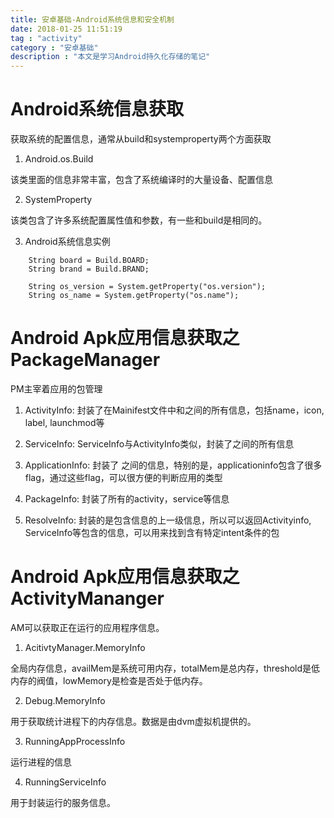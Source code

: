 ```yaml
---
title: 安卓基础-Android系统信息和安全机制
date: 2018-01-25 11:51:19
tag : "activity"
category : "安卓基础"
description : "本文是学习Android持久化存储的笔记"
---
```


# Android系统信息获取

获取系统的配置信息，通常从build和systemproperty两个方面获取

1. Android.os.Build

该类里面的信息非常丰富，包含了系统编译时的大量设备、配置信息

2. SystemProperty

该类包含了许多系统配置属性值和参数，有一些和build是相同的。

3. Android系统信息实例

```
	String board = Build.BOARD;
	String brand = Build.BRAND;

	String os_version = System.getProperty("os.version");
	String os_name = System.getProperty("os.name");
```

# Android Apk应用信息获取之PackageManager

PM主宰着应用的包管理

1. ActivityInfo: 封装了在Mainifest文件中<activity></activity>和<receiver></receiver>之间的所有信息，包括name，icon, label, launchmod等

2. ServiceInfo: ServiceInfo与ActivityInfo类似，封装了<service></service>之间的所有信息

3. ApplicationInfo: 封装了 <application></application>之间的信息，特别的是，applicationinfo包含了很多flag，通过这些flag，可以很方便的判断应用的类型

4. PackageInfo: 封装了所有的activity，service等信息

5. ResolveInfo: 封装的是包含<intent>信息的上一级信息，所以可以返回Activityinfo, ServiceInfo等包含<intent>的信息，可以用来找到含有特定intent条件的包

# Android Apk应用信息获取之ActivityMananger

AM可以获取正在运行的应用程序信息。

1. AcitivtyManager.MemoryInfo

全局内存信息，availMem是系统可用内存，totalMem是总内存，threshold是低内存的阀值，lowMemory是检查是否处于低内存。

2. Debug.MemoryInfo

用于获取统计进程下的内存信息。数据是由dvm虚拟机提供的。

3. RunningAppProcessInfo

运行进程的信息

4. RunningServiceInfo

用于封装运行的服务信息。

